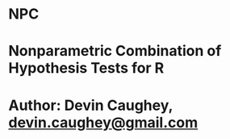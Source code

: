 # NPC
# Nonparametric Combination of Hypothesis Tests for R
# Author: Devin Caughey, devin.caughey@gmail.com
